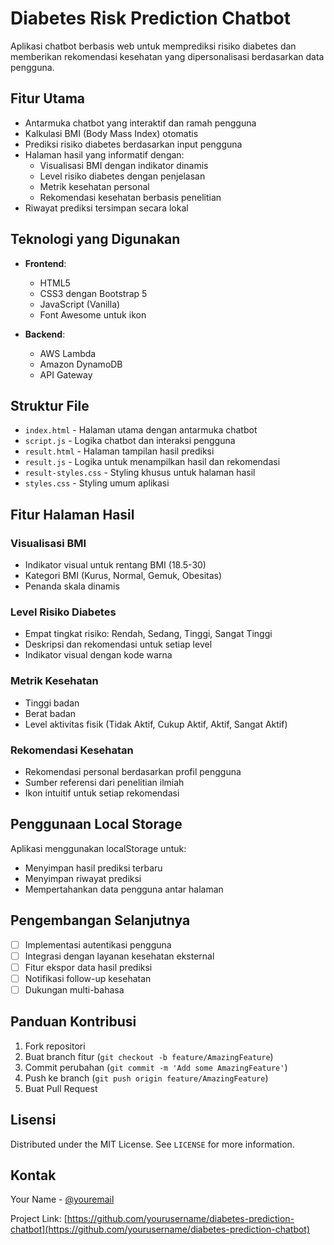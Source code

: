 # Diabetes Risk Prediction Chatbot

Aplikasi chatbot berbasis web untuk memprediksi risiko diabetes dan memberikan rekomendasi kesehatan yang dipersonalisasi berdasarkan data pengguna.

## Fitur Utama

- Antarmuka chatbot yang interaktif dan ramah pengguna
- Kalkulasi BMI (Body Mass Index) otomatis
- Prediksi risiko diabetes berdasarkan input pengguna
- Halaman hasil yang informatif dengan:
  - Visualisasi BMI dengan indikator dinamis
  - Level risiko diabetes dengan penjelasan
  - Metrik kesehatan personal
  - Rekomendasi kesehatan berbasis penelitian
- Riwayat prediksi tersimpan secara lokal

## Teknologi yang Digunakan

- **Frontend**:
  - HTML5
  - CSS3 dengan Bootstrap 5
  - JavaScript (Vanilla)
  - Font Awesome untuk ikon
  
- **Backend**:
  - AWS Lambda
  - Amazon DynamoDB
  - API Gateway

## Struktur File

- `index.html` - Halaman utama dengan antarmuka chatbot
- `script.js` - Logika chatbot dan interaksi pengguna
- `result.html` - Halaman tampilan hasil prediksi
- `result.js` - Logika untuk menampilkan hasil dan rekomendasi
- `result-styles.css` - Styling khusus untuk halaman hasil
- `styles.css` - Styling umum aplikasi

## Fitur Halaman Hasil

### Visualisasi BMI
- Indikator visual untuk rentang BMI (18.5-30)
- Kategori BMI (Kurus, Normal, Gemuk, Obesitas)
- Penanda skala dinamis

### Level Risiko Diabetes
- Empat tingkat risiko: Rendah, Sedang, Tinggi, Sangat Tinggi
- Deskripsi dan rekomendasi untuk setiap level
- Indikator visual dengan kode warna

### Metrik Kesehatan
- Tinggi badan
- Berat badan
- Level aktivitas fisik (Tidak Aktif, Cukup Aktif, Aktif, Sangat Aktif)

### Rekomendasi Kesehatan
- Rekomendasi personal berdasarkan profil pengguna
- Sumber referensi dari penelitian ilmiah
- Ikon intuitif untuk setiap rekomendasi

## Penggunaan Local Storage

Aplikasi menggunakan localStorage untuk:
- Menyimpan hasil prediksi terbaru
- Menyimpan riwayat prediksi
- Mempertahankan data pengguna antar halaman

## Pengembangan Selanjutnya

- [ ] Implementasi autentikasi pengguna
- [ ] Integrasi dengan layanan kesehatan eksternal
- [ ] Fitur ekspor data hasil prediksi
- [ ] Notifikasi follow-up kesehatan
- [ ] Dukungan multi-bahasa

## Panduan Kontribusi

1. Fork repositori
2. Buat branch fitur (`git checkout -b feature/AmazingFeature`)
3. Commit perubahan (`git commit -m 'Add some AmazingFeature'`)
4. Push ke branch (`git push origin feature/AmazingFeature`)
5. Buat Pull Request

## Lisensi

Distributed under the MIT License. See `LICENSE` for more information.

## Kontak

Your Name - [@youremail](mailto:youremail@example.com)

Project Link: [https://github.com/yourusername/diabetes-prediction-chatbot](https://github.com/yourusername/diabetes-prediction-chatbot)
